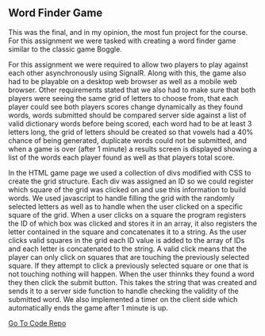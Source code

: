 <!--
layout: page
title: "Word Finder Game"
permalink: https://aricglanville.github.io/wordfinder
-->

## Word Finder Game

This was the final, and in my opinion, the most fun project for the course. 
For this assignment we were tasked with creating a word finder game similar to the classic game Boggle.

For this assignment we were required to allow two players to play against each other asynchronously using SignalR. Along with this, the game also had to be playable on a desktop web browser as well as a mobile web browser.
Other requirements stated that we also had to make sure that both players were seeing the same grid of letters to choose from, that each player could see both players scores change dynamically as they found words, words submitted should be compared server side against a list of valid dictionary words before being scored, each word had to be at least 3 letters long, the grid of letters should be created so that vowels had a 40% chance of being generated, duplicate words could not be submitted, and when a game is over (after 1 minute) a results screen is displayed showing a list of the words each player found as well as that players total score.

In the HTML game page we used a collection of divs modified with CSS to create the grid structure. Each div was assigned an ID so we could register which square of the grid was clicked on and use this information to build words. We used javascript to handle filling the grid with the randomly selected letters as well as to handle when the user clicked on a specific square of the grid. When a user clicks on a square the program registers the ID of which box was clicked and stores it in an array, it also registers the letter contained in the square and concatenates it to a string. As the user clicks valid squares in the grid each ID value is added to the array of IDs and each letter is concatenated to the string. A valid click means that the player can only click on squares that are touching the previously selected square. If they attempt to click a previously selected square or one that is not touching nothing will happen. When the user thinnks they found a word they then click the submit button. This takes the string that was created and sends it to a server side function to handle checking the validity of the submitted word. We also implemented a timer on the client side which automatically ends the game after 1 minute is up.




[Go To Code Repo](https://github.com/aricglanville/WordFinderGame.git)
